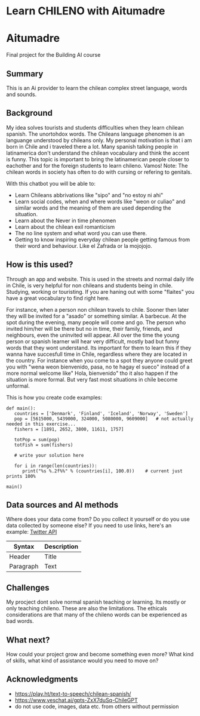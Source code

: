 # Learn CHILENO with Aitumadre


# Aitumadre

Final project for the Building AI course

## Summary

This is an Ai provider to learn the chilean complex street language, words and sounds. 


## Background

My idea solves tourists and students difficulties when they learn chilean spanish. The unortohdox words. The Chileans language phenomen is an languange understood by chileans only. My personal motivation is that i am born in Chile and i traveled there a lot. Many spanish talking people in latinamerica don't understand the chilean vocabulary and think the accent is funny. This topic is important to bring the latinamerican people closer to eachother and for the foreign students to learn chileno. Vamos!
Note: The chilean words in society has often to do with cursing or refering to genitals. 

With this chatbot you will be able to:
* Learn Chileans abbrivations like "sipo" and "no estoy ni ahi"
* Learn social codes, when and where words like "weon or culiao" and similar words and the meaning of them are used depending the situation. 
* Learn about the Never in time phenomen
* Learn about the chilean exil romanticism
* The no line system and what word you can use there.
* Getting to know inspiring everyday chilean people getting famous from their word and behaviour. Like el Zafrada or la mojojojo. 


## How is this used?
Through an app and website. This is used in the streets and normal daily life in Chile, is very helpful for non chileans and students being in chile. Studying, working or touristing. If you are haning out with some "flaites" you have a great vocabulary to find right here. 

For instance, when a person non chilean travels to chile. Sooner then later they will be invited for a "asado" or something similar. A barbecue. At the spot during the evening, many people will come and go. The person who invited him/her will be there but no in time, their family, friends, and neighbours, even the uninvited will appear. All over the time the young person or spanish learner will hear very difficult, mostly bad but funny words that they wont understand. Its important for them to learn this if they wanna have succesfull time in Chile, regardless where they are located in the country. For instance when you come to a spot they anyone could greet you with "wena weon bienvenido, pasa, no te hagay el sueco" instead of a more normal welcome like" Hola, bienvenido" tho it also happen if the situation is more formal. But very fast most situations in chile become unformal.



This is how you create code examples:
```
def main():
   countries = ['Denmark', 'Finland', 'Iceland', 'Norway', 'Sweden']
   pop = [5615000, 5439000, 324000, 5080000, 9609000]   # not actually needed in this exercise...
   fishers = [1891, 2652, 3800, 11611, 1757]

   totPop = sum(pop)
   totFish = sum(fishers)

   # write your solution here

   for i in range(len(countries)):
      print("%s %.2f%%" % (countries[i], 100.0))    # current just prints 100%

main()
```


## Data sources and AI methods
Where does your data come from? Do you collect it yourself or do you use data collected by someone else?
If you need to use links, here's an example:
[Twitter API](https://developer.twitter.com/en/docs)

| Syntax      | Description |
| ----------- | ----------- |
| Header      | Title       |
| Paragraph   | Text        |

## Challenges

My procject dont solve normal spanish teaching or learning. Its mostly or only teaching chileno. These are also the limitations. The ethicals considerations are that many of the chileno words can be experienced as bad words.

## What next?

How could your project grow and become something even more? What kind of skills, what kind of assistance would you  need to move on? 


## Acknowledgments

* https://play.ht/text-to-speech/chilean-spanish/
* https://www.yeschat.ai/gpts-ZxX7duSq-ChileGPT
* do not use code, images, data etc. from others without permission


